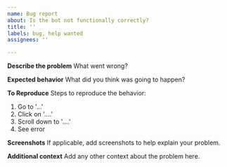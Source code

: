 ```yaml
---
name: Bug report
about: Is the bot not functionally correctly?
title: ''
labels: bug, help wanted
assignees: ''

---
```


**Describe the problem**
What went wrong?

**Expected behavior**
What did you think was going to happen?

**To Reproduce**
Steps to reproduce the behavior:
1. Go to '...'
2. Click on '....'
3. Scroll down to '....'
4. See error

**Screenshots**
If applicable, add screenshots to help explain your problem.

**Additional context**
Add any other context about the problem here.
